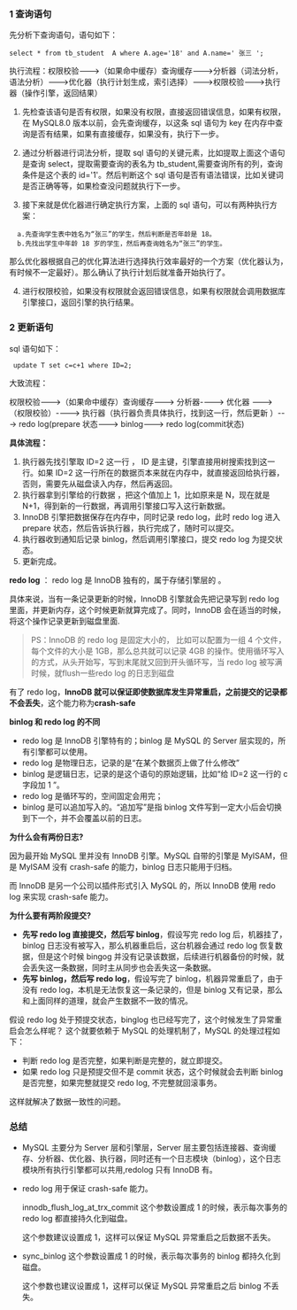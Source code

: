 ### 1 查询语句

先分析下查询语句，语句如下：

```mysql
select * from tb_student  A where A.age='18' and A.name=' 张三 ';
```

执行流程：权限校验--->（如果命中缓存）查询缓存--->分析器（词法分析，语法分析）--->优化器（执行计划生成，索引选择）--->权限校验--->执行器（操作引擎，返回结果）

1. 先检查该语句是否有权限，如果没有权限，直接返回错误信息，如果有权限，在 MySQL8.0 版本以前，会先查询缓存，以这条 sql 语句为 key 在内存中查询是否有结果，如果有直接缓存，如果没有，执行下一步。



2. 通过分析器进行词法分析，提取  sql 语句的关键元素，比如提取上面这个语句是查询 select，提取需要查询的表名为  tb_student,需要查询所有的列，查询条件是这个表的 id='1'。然后判断这个 sql  语句是否有语法错误，比如关键词是否正确等等，如果检查没问题就执行下一步。



3. 接下来就是优化器进行确定执行方案，上面的 sql 语句，可以有两种执行方案：

```
  a.先查询学生表中姓名为“张三”的学生，然后判断是否年龄是 18。
  b.先找出学生中年龄 18 岁的学生，然后再查询姓名为“张三”的学生。
```

  那么优化器根据自己的优化算法进行选择执行效率最好的一个方案（优化器认为，有时候不一定最好）。那么确认了执行计划后就准备开始执行了。

4. 进行权限校验，如果没有权限就会返回错误信息，如果有权限就会调用数据库引擎接口，返回引擎的执行结果。



### 2 更新语句

sql 语句如下：

```mysql
 update T set c=c+1 where ID=2;
```

大致流程：

权限校验--->（如果命中缓存）查询缓存---> 分析器----> 优化器 ---> （权限校验）----> 执行器（执行器负责具体执行，找到这一行，然后更新 ）---> redo log(prepare 状态---> binlog---> redo log(commit状态) 



**具体流程：**

1. 执行器先找引擎取 ID=2 这一行 ， ID 是主键，引擎直接用树搜索找到这一行。如果 ID=2 这一行所在的数据页本来就在内存中，就直接返回给执行器，否则，需要先从磁盘读入内存，然后再返回。
2. 执行器拿到引擎给的行数据 ，把这个值加上 1，比如原来是 N，现在就是 N+1，得到新的一行数据，再调用引擎接口写入这行新数据。 
3. InnoDB 引擎把数据保存在内存中，同时记录 redo log，此时 redo log 进入 prepare 状态，然后告诉执行器，执行完成了，随时可以提交。
4. 执行器收到通知后记录 binlog，然后调用引擎接口，提交 redo log 为提交状态。
5. 更新完成。



**redo log** ： redo log 是 InnoDB 独有的，属于存储引擎层的 。

 具体来说，当有一条记录更新的时候，InnoDB 引擎就会先把记录写到 redo log 里面，并更新内存，这个时候更新就算完成了。同时，InnoDB 会在适当的时候，将这个操作记录更新到磁盘里面.

> PS：InnoDB 的 redo log 是固定大小的， 比如可以配置为一组 4 个文件，每个文件的大小是 1GB，那么总共就可以记录 4GB 的操作。使用循环写入的方式，从头开始写，写到末尾就又回到开头循环写，当 redo log 被写满时候，就flush一些redo log 的日志到磁盘 

有了 redo log，**InnoDB 就可以保证即使数据库发生异常重启，之前提交的记录都不会丢失**，这个能力称为**crash-safe**



**binlog 和 redo log 的不同**

-  redo log 是 InnoDB 引擎特有的；binlog 是 MySQL 的 Server 层实现的，所有引擎都可以使用。
- redo log 是物理日志，记录的是“在某个数据页上做了什么修改”
-  binlog 是逻辑日志，记录的是这个语句的原始逻辑，比如“给 ID=2 这一行的 c 字段加 1 ”。
- redo log 是循环写的，空间固定会用完；
- binlog 是可以追加写入的。“追加写”是指 binlog 文件写到一定大小后会切换到下一个，并不会覆盖以前的日志。





**为什么会有两份日志?**

因为最开始 MySQL 里并没有 InnoDB 引擎。MySQL 自带的引擎是 MyISAM，但是 MyISAM 没有 crash-safe 的能力，binlog 日志只能用于归档。

 而 InnoDB 是另一个公司以插件形式引入 MySQL 的，所以 InnoDB 使用 redo log 来实现 crash-safe 能力。



**为什么要有两阶段提交?**

- **先写 redo log 直接提交，然后写 binlog**，假设写完 redo log 后，机器挂了，binlog 日志没有被写入，那么机器重启后，这台机器会通过 redo log 恢复数据，但是这个时候 bingog 并没有记录该数据，后续进行机器备份的时候，就会丢失这一条数据，同时主从同步也会丢失这一条数据。
- **先写 binlog，然后写 redo log**，假设写完了 binlog，机器异常重启了，由于没有 redo log，本机是无法恢复这一条记录的，但是 binlog 又有记录，那么和上面同样的道理，就会产生数据不一致的情况。

假设 redo log 处于预提交状态，binglog  也已经写完了，这个时候发生了异常重启会怎么样呢？ 这个就要依赖于 MySQL 的处理机制了，MySQL 的处理过程如下：

- 判断 redo log 是否完整，如果判断是完整的，就立即提交。
- 如果 redo log 只是预提交但不是 commit 状态，这个时候就会去判断 binlog 是否完整，如果完整就提交 redo log, 不完整就回滚事务。

这样就解决了数据一致性的问题。



### 总结

- MySQL 主要分为 Server 层和引擎层，Server 层主要包括连接器、查询缓存、分析器、优化器、执行器，同时还有一个日志模块（binlog），这个日志模块所有执行引擎都可以共用,redolog 只有 InnoDB 有。

- redo log 用于保证 crash-safe 能力。

  innodb_flush_log_at_trx_commit 这个参数设置成 1 的时候，表示每次事务的 redo log 都直接持久化到磁盘。

   这个参数建议设置成 1，这样可以保证 MySQL 异常重启之后数据不丢失。

- sync_binlog 这个参数设置成 1 的时候，表示每次事务的 binlog 都持久化到磁盘。

  这个参数也建议设置成 1，这样可以保证 MySQL 异常重启之后 binlog 不丢失。

 